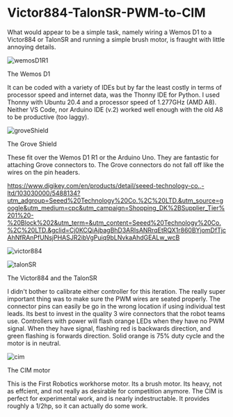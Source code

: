 
# Victor884-TalonSR-PWM-to-CIM



What would appear to be a simple task, namely wiring a Wemos D1 to a Victor884 or TalonSR and running a simple brush motor, is fraught with little 
annoying details.

![wemosD1R1](https://user-images.githubusercontent.com/119222372/224569158-c5f700f8-94bd-48ab-9c04-6f2b4b42f541.jpg)


The Wemos D1

It can be coded with a variety of IDEs but by far the least costly in terms of processor speed and internet data, was the Thonny IDE for Python.
I used Thonny with Ubuntu 20.4 and a processor speed of 1.277GHz (AMD A8). Neither VS Code, nor Arduino IDE (v.2) worked well enough with the old A8 to 
be productive (too laggy).

![groveShield](https://user-images.githubusercontent.com/119222372/224569954-f5b1a00a-505a-4b44-832c-80df53e04310.jpg)


The Grove Shield

These fit over the Wemos D1 R1 or the Arduino Uno. They are fantastic for attaching Grove connectors to. The Grove connectors do not fall off like 
the wires on the pin headers.

https://www.digikey.com/en/products/detail/seeed-technology-co.,-ltd/103030000/5488134?utm_adgroup=Seeed%20Technology%20Co.%2C%20LTD.&utm_source=google&utm_medium=cpc&utm_campaign=Shopping_DK%2BSupplier_Tier%201%20-%20Block%202&utm_term=&utm_content=Seeed%20Technology%20Co.%2C%20LTD.&gclid=Cj0KCQiAjbagBhD3ARIsANRrqEtRQX1r860BYjomDfTjcAhNfRAnPfUNsjPHASJR2ibVgPuiq9bLNvkaAhdGEALw_wcB

![victor884](https://user-images.githubusercontent.com/119222372/224570036-2c6d50a5-c48f-4aa5-b377-da32ef277e24.jpg)

![talonSR](https://user-images.githubusercontent.com/119222372/224570068-29068ce2-2c35-49cc-8cc1-9d4bc509e36f.jpg)



The Victor884 and the TalonSR

I didn't bother to calibrate either controller for this iteration. The really super important thing was to make sure the PWM wires are seated properly.
The connector pins can easily be go in the wrong location if using individual test leads. Its best to invest in the quality 3 wire connectors that the 
robot teams use.
Controllers with power will flash orange LEDs when they have no PWM signal. When they have signal, flashing red is backwards direction, and green flashing 
is forwards direction. Solid orange is 75% duty cycle and the motor is in neutral.

![cim](https://user-images.githubusercontent.com/119222372/224570094-c4a3c318-b3e9-447a-9add-8897fdd4307a.jpg)


The CIM motor

This is the First Robotics workhorse motor. Its a brush motor. Its heavy, not as effcient, and not really as desirable for competition anymore. The CIM
is perfect for experimental work, and is nearly indestructable. It provides roughly a 1/2hp, so it can actually do some work.
